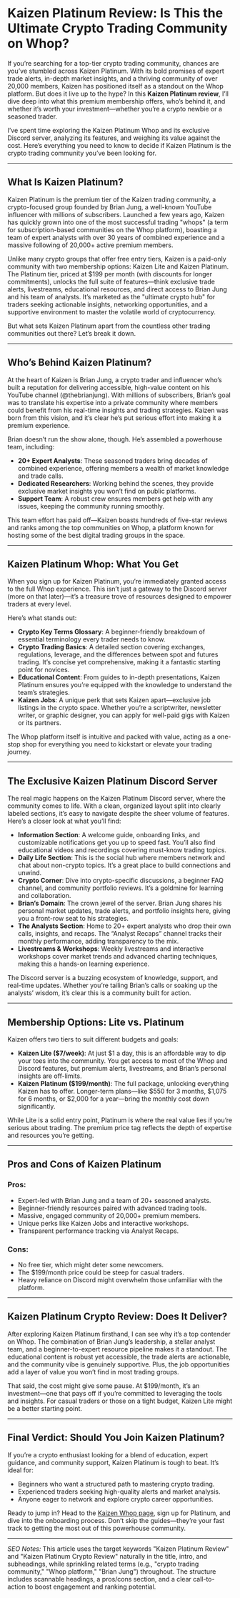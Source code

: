 # Kaizen Platinum Review: Is This the Ultimate Crypto Trading Community on Whop?

If you’re searching for a top-tier crypto trading community, chances are you’ve stumbled across Kaizen Platinum. With its bold promises of expert trade alerts, in-depth market insights, and a thriving community of over 20,000 members, Kaizen has positioned itself as a standout on the Whop platform. But does it live up to the hype? In this **Kaizen Platinum review**, I’ll dive deep into what this premium membership offers, who’s behind it, and whether it’s worth your investment—whether you’re a crypto newbie or a seasoned trader.

I’ve spent time exploring the Kaizen Platinum Whop and its exclusive Discord server, analyzing its features, and weighing its value against the cost. Here’s everything you need to know to decide if Kaizen Platinum is the crypto trading community you’ve been looking for.

---

## What Is Kaizen Platinum?

Kaizen Platinum is the premium tier of the Kaizen trading community, a crypto-focused group founded by Brian Jung, a well-known YouTube influencer with millions of subscribers. Launched a few years ago, Kaizen has quickly grown into one of the most successful trading "whops" (a term for subscription-based communities on the Whop platform), boasting a team of expert analysts with over 30 years of combined experience and a massive following of 20,000+ active premium members.

Unlike many crypto groups that offer free entry tiers, Kaizen is a paid-only community with two membership options: Kaizen Lite and Kaizen Platinum. The Platinum tier, priced at $199 per month (with discounts for longer commitments), unlocks the full suite of features—think exclusive trade alerts, livestreams, educational resources, and direct access to Brian Jung and his team of analysts. It’s marketed as the "ultimate crypto hub" for traders seeking actionable insights, networking opportunities, and a supportive environment to master the volatile world of cryptocurrency.

But what sets Kaizen Platinum apart from the countless other trading communities out there? Let’s break it down.

---

## Who’s Behind Kaizen Platinum?

At the heart of Kaizen is Brian Jung, a crypto trader and influencer who’s built a reputation for delivering accessible, high-value content on his YouTube channel (@thebrianjung). With millions of subscribers, Brian’s goal was to translate his expertise into a private community where members could benefit from his real-time insights and trading strategies. Kaizen was born from this vision, and it’s clear he’s put serious effort into making it a premium experience.

Brian doesn’t run the show alone, though. He’s assembled a powerhouse team, including:

- **20+ Expert Analysts**: These seasoned traders bring decades of combined experience, offering members a wealth of market knowledge and trade calls.
- **Dedicated Researchers**: Working behind the scenes, they provide exclusive market insights you won’t find on public platforms.
- **Support Team**: A robust crew ensures members get help with any issues, keeping the community running smoothly.

This team effort has paid off—Kaizen boasts hundreds of five-star reviews and ranks among the top communities on Whop, a platform known for hosting some of the best digital trading groups in the space.

---

## Kaizen Platinum Whop: What You Get

When you sign up for Kaizen Platinum, you’re immediately granted access to the full Whop experience. This isn’t just a gateway to the Discord server (more on that later)—it’s a treasure trove of resources designed to empower traders at every level.

Here’s what stands out:

- **Crypto Key Terms Glossary**: A beginner-friendly breakdown of essential terminology every trader needs to know.
- **Crypto Trading Basics**: A detailed section covering exchanges, regulations, leverage, and the differences between spot and futures trading. It’s concise yet comprehensive, making it a fantastic starting point for novices.
- **Educational Content**: From guides to in-depth presentations, Kaizen Platinum ensures you’re equipped with the knowledge to understand the team’s strategies.
- **Kaizen Jobs**: A unique perk that sets Kaizen apart—exclusive job listings in the crypto space. Whether you’re a scriptwriter, newsletter writer, or graphic designer, you can apply for well-paid gigs with Kaizen or its partners.

The Whop platform itself is intuitive and packed with value, acting as a one-stop shop for everything you need to kickstart or elevate your trading journey.

---

## The Exclusive Kaizen Platinum Discord Server

The real magic happens on the Kaizen Platinum Discord server, where the community comes to life. With a clean, organized layout split into clearly labeled sections, it’s easy to navigate despite the sheer volume of features. Here’s a closer look at what you’ll find:

- **Information Section**: A welcome guide, onboarding links, and customizable notifications get you up to speed fast. You’ll also find educational videos and recordings covering must-know trading topics.
- **Daily Life Section**: This is the social hub where members network and chat about non-crypto topics. It’s a great place to build connections and unwind.
- **Crypto Corner**: Dive into crypto-specific discussions, a beginner FAQ channel, and community portfolio reviews. It’s a goldmine for learning and collaboration.
- **Brian’s Domain**: The crown jewel of the server. Brian Jung shares his personal market updates, trade alerts, and portfolio insights here, giving you a front-row seat to his strategies.
- **The Analysts Section**: Home to 20+ expert analysts who drop their own calls, insights, and recaps. The “Analyst Recaps” channel tracks their monthly performance, adding transparency to the mix.
- **Livestreams & Workshops**: Weekly livestreams and interactive workshops cover market trends and advanced charting techniques, making this a hands-on learning experience.

The Discord server is a buzzing ecosystem of knowledge, support, and real-time updates. Whether you’re tailing Brian’s calls or soaking up the analysts’ wisdom, it’s clear this is a community built for action.

---

## Membership Options: Lite vs. Platinum

Kaizen offers two tiers to suit different budgets and goals:

- **Kaizen Lite ($7/week)**: At just $1 a day, this is an affordable way to dip your toes into the community. You get access to most of the Whop and Discord features, but premium alerts, livestreams, and Brian’s personal insights are off-limits.
- **Kaizen Platinum ($199/month)**: The full package, unlocking everything Kaizen has to offer. Longer-term plans—like $550 for 3 months, $1,075 for 6 months, or $2,000 for a year—bring the monthly cost down significantly.

While Lite is a solid entry point, Platinum is where the real value lies if you’re serious about trading. The premium price tag reflects the depth of expertise and resources you’re getting.

---

## Pros and Cons of Kaizen Platinum

### Pros:
- Expert-led with Brian Jung and a team of 20+ seasoned analysts.
- Beginner-friendly resources paired with advanced trading tools.
- Massive, engaged community of 20,000+ premium members.
- Unique perks like Kaizen Jobs and interactive workshops.
- Transparent performance tracking via Analyst Recaps.

### Cons:
- No free tier, which might deter some newcomers.
- The $199/month price could be steep for casual traders.
- Heavy reliance on Discord might overwhelm those unfamiliar with the platform.

---

## Kaizen Platinum Crypto Review: Does It Deliver?

After exploring Kaizen Platinum firsthand, I can see why it’s a top contender on Whop. The combination of Brian Jung’s leadership, a stellar analyst team, and a beginner-to-expert resource pipeline makes it a standout. The educational content is robust yet accessible, the trade alerts are actionable, and the community vibe is genuinely supportive. Plus, the job opportunities add a layer of value you won’t find in most trading groups.

That said, the cost might give some pause. At $199/month, it’s an investment—one that pays off if you’re committed to leveraging the tools and insights. For casual traders or those on a tight budget, Kaizen Lite might be a better starting point.

---

## Final Verdict: Should You Join Kaizen Platinum?

If you’re a crypto enthusiast looking for a blend of education, expert guidance, and community support, Kaizen Platinum is tough to beat. It’s ideal for:
- Beginners who want a structured path to mastering crypto trading.
- Experienced traders seeking high-quality alerts and market analysis.
- Anyone eager to network and explore crypto career opportunities.

Ready to jump in? Head to the [Kaizen Whop page](https://whop.com/kaizen-trading/?a=kelechienwere1234), sign up for Platinum, and dive into the onboarding process. Don’t skip the guides—they’re your fast track to getting the most out of this powerhouse community.

---

*SEO Notes:* This article uses the target keywords "Kaizen Platinum Review" and "Kaizen Platinum Crypto Review" naturally in the title, intro, and subheadings, while sprinkling related terms (e.g., "crypto trading community," "Whop platform," "Brian Jung") throughout. The structure includes scannable headings, a pros/cons section, and a clear call-to-action to boost engagement and ranking potential.
